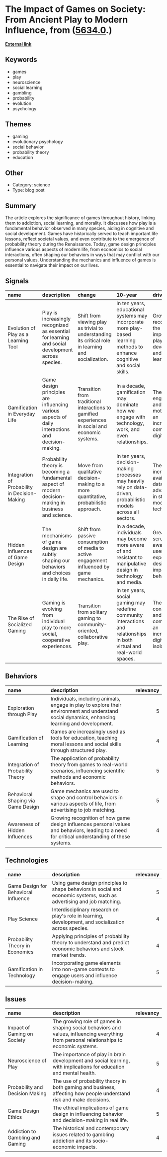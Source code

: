 # __The Impact of Games on Society: From Ancient Play to Modern Influence__, from ([5634.0](https://kghosh.substack.com/p/5634.0).)

__[External link](https://www.scientificamerican.com/article/how-games-run-everything-from-online-dating-to-social-media-to-stock-markets/)__



## Keywords

* games
* play
* neuroscience
* social learning
* gambling
* probability
* evolution
* psychology

## Themes

* gaming
* evolutionary psychology
* social behavior
* probability theory
* education

## Other

* Category: science
* Type: blog post

## Summary

The article explores the significance of games throughout history, linking them to addiction, social learning, and morality. It discusses how play is a fundamental behavior observed in many species, aiding in cognitive and social development. Games have historically served to teach important life lessons, reflect societal values, and even contribute to the emergence of probability theory during the Renaissance. Today, game design principles influence various aspects of modern life, from economics to social interactions, often shaping our behaviors in ways that may conflict with our personal values. Understanding the mechanics and influence of games is essential to navigate their impact on our lives.

## Signals

| name                                          | description                                                                                            | change                                                                                               | 10-year                                                                                                                    | driving-force                                                                            |   relevancy |
|:----------------------------------------------|:-------------------------------------------------------------------------------------------------------|:-----------------------------------------------------------------------------------------------------|:---------------------------------------------------------------------------------------------------------------------------|:-----------------------------------------------------------------------------------------|------------:|
| Evolution of Play as a Learning Tool          | Play is increasingly recognized as essential for learning and social development across species.       | Shift from viewing play as trivial to understanding its critical role in learning and socialization. | In ten years, educational systems may incorporate more play-based learning methods to enhance cognitive and social skills. | Growing recognition of the importance of play in child development and social learning.  |           4 |
| Gamification in Everyday Life                 | Game design principles are influencing various aspects of daily interactions and decision-making.      | Transition from traditional interactions to gamified experiences in social and economic systems.     | In a decade, gamification may dominate how we engage with technology, work, and even relationships.                        | The need for engagement and motivation in an increasingly complex and digital world.     |           5 |
| Integration of Probability in Decision-Making | Probability theory is becoming a fundamental aspect of modern decision-making in business and science. | Move from qualitative decision-making to a more quantitative, probabilistic approach.                | In ten years, decision-making processes may heavily rely on data-driven, probabilistic models across all sectors.          | The increasing availability of data and advancements in statistical modeling techniques. |           4 |
| Hidden Influences of Game Design              | The mechanisms of game design are subtly shaping our behaviors and choices in daily life.              | Shift from passive consumption of media to active engagement influenced by game mechanics.           | In a decade, individuals may become more aware of and resistant to manipulative design in technology and media.            | Greater scrutiny and awareness of user experience design and its impact on behavior.     |           5 |
| The Rise of Socialized Gaming                 | Gaming is evolving from individual play to more social, cooperative experiences.                       | Transition from solitary gaming to community-oriented, collaborative play.                           | In ten years, social gaming may redefine community interactions and relationships in both virtual and real-world spaces.   | The desire for connection and community in an increasingly digital and isolated world.   |           4 |

## Behaviors

| name                               | description                                                                                                                                     |   relevancy |
|:-----------------------------------|:------------------------------------------------------------------------------------------------------------------------------------------------|------------:|
| Exploration through Play           | Individuals, including animals, engage in play to explore their environment and understand social dynamics, enhancing learning and development. |           5 |
| Gamification of Learning           | Games are increasingly used as tools for education, teaching moral lessons and social skills through structured play.                           |           4 |
| Integration of Probability Theory  | The application of probability theory from games to real-world scenarios, influencing scientific methods and economic behaviors.                |           5 |
| Behavioral Shaping via Game Design | Game mechanics are used to shape and control behaviors in various aspects of life, from advertising to job matching.                            |           5 |
| Awareness of Hidden Influences     | Growing recognition of how game design influences personal values and behaviors, leading to a need for critical understanding of these systems. |           4 |

## Technologies

| name                                 | description                                                                                                           |   relevancy |
|:-------------------------------------|:----------------------------------------------------------------------------------------------------------------------|------------:|
| Game Design for Behavioral Influence | Using game design principles to shape behaviors in social and economic systems, such as advertising and job matching. |           5 |
| Play Science                         | Interdisciplinary research on play's role in learning, development, and socialization across species.                 |           4 |
| Probability Theory in Economics      | Applying principles of probability theory to understand and predict economic behaviors and stock market trends.       |           4 |
| Gamification in Technology           | Incorporating game elements into non-game contexts to engage users and influence decision-making.                     |           5 |

## Issues

| name                             | description                                                                                                                               |   relevancy |
|:---------------------------------|:------------------------------------------------------------------------------------------------------------------------------------------|------------:|
| Impact of Gaming on Society      | The growing role of games in shaping social behaviors and values, influencing everything from personal relationships to economic systems. |           4 |
| Neuroscience of Play             | The importance of play in brain development and social learning, with implications for education and mental health.                       |           5 |
| Probability and Decision Making  | The use of probability theory in both gaming and business, affecting how people understand risk and make decisions.                       |           4 |
| Game Design Ethics               | The ethical implications of game design in influencing behavior and decision-making in real life.                                         |           5 |
| Addiction to Gambling and Gaming | The historical and contemporary issues related to gambling addiction and its socio-economic impacts.                                      |           4 |